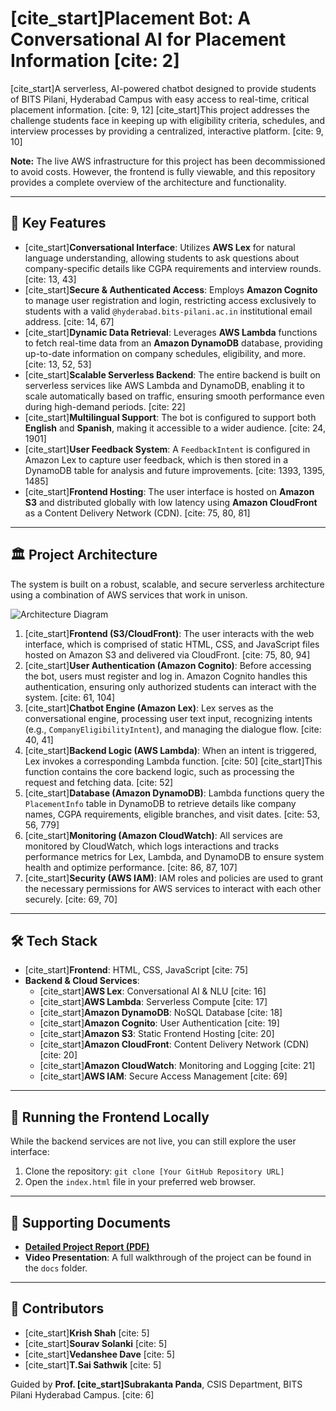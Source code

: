 # [cite_start]Placement Bot: A Conversational AI for Placement Information [cite: 2]

[cite_start]A serverless, AI-powered chatbot designed to provide students of BITS Pilani, Hyderabad Campus with easy access to real-time, critical placement information. [cite: 9, 12] [cite_start]This project addresses the challenge students face in keeping up with eligibility criteria, schedules, and interview processes by providing a centralized, interactive platform. [cite: 9, 10]

**Note:** The live AWS infrastructure for this project has been decommissioned to avoid costs. However, the frontend is fully viewable, and this repository provides a complete overview of the architecture and functionality.

---

## 🌟 Key Features

* [cite_start]**Conversational Interface**: Utilizes **AWS Lex** for natural language understanding, allowing students to ask questions about company-specific details like CGPA requirements and interview rounds. [cite: 13, 43]
* [cite_start]**Secure & Authenticated Access**: Employs **Amazon Cognito** to manage user registration and login, restricting access exclusively to students with a valid `@hyderabad.bits-pilani.ac.in` institutional email address. [cite: 14, 67]
* [cite_start]**Dynamic Data Retrieval**: Leverages **AWS Lambda** functions to fetch real-time data from an **Amazon DynamoDB** database, providing up-to-date information on company schedules, eligibility, and more. [cite: 13, 52, 53]
* [cite_start]**Scalable Serverless Backend**: The entire backend is built on serverless services like AWS Lambda and DynamoDB, enabling it to scale automatically based on traffic, ensuring smooth performance even during high-demand periods. [cite: 22]
* [cite_start]**Multilingual Support**: The bot is configured to support both **English** and **Spanish**, making it accessible to a wider audience. [cite: 24, 1901]
* [cite_start]**User Feedback System**: A `FeedbackIntent` is configured in Amazon Lex to capture user feedback, which is then stored in a DynamoDB table for analysis and future improvements. [cite: 1393, 1395, 1485]
* [cite_start]**Frontend Hosting**: The user interface is hosted on **Amazon S3** and distributed globally with low latency using **Amazon CloudFront** as a Content Delivery Network (CDN). [cite: 75, 80, 81]

---

## 🏛️ Project Architecture

The system is built on a robust, scalable, and secure serverless architecture using a combination of AWS services that work in unison.

![Architecture Diagram](docs/architecture.png)

1.  [cite_start]**Frontend (S3/CloudFront)**: The user interacts with the web interface, which is comprised of static HTML, CSS, and JavaScript files hosted on Amazon S3 and delivered via CloudFront. [cite: 75, 80, 94]
2.  [cite_start]**User Authentication (Amazon Cognito)**: Before accessing the bot, users must register and log in. Amazon Cognito handles this authentication, ensuring only authorized students can interact with the system. [cite: 61, 104]
3.  [cite_start]**Chatbot Engine (Amazon Lex)**: Lex serves as the conversational engine, processing user text input, recognizing intents (e.g., `CompanyEligibilityIntent`), and managing the dialogue flow. [cite: 40, 41]
4.  [cite_start]**Backend Logic (AWS Lambda)**: When an intent is triggered, Lex invokes a corresponding Lambda function. [cite: 50] [cite_start]This function contains the core backend logic, such as processing the request and fetching data. [cite: 52]
5.  [cite_start]**Database (Amazon DynamoDB)**: Lambda functions query the `PlacementInfo` table in DynamoDB to retrieve details like company names, CGPA requirements, eligible branches, and visit dates. [cite: 53, 56, 779]
6.  [cite_start]**Monitoring (Amazon CloudWatch)**: All services are monitored by CloudWatch, which logs interactions and tracks performance metrics for Lex, Lambda, and DynamoDB to ensure system health and optimize performance. [cite: 86, 87, 107]
7.  [cite_start]**Security (AWS IAM)**: IAM roles and policies are used to grant the necessary permissions for AWS services to interact with each other securely. [cite: 69, 70]

---

## 🛠️ Tech Stack

* [cite_start]**Frontend**: HTML, CSS, JavaScript [cite: 75]
* **Backend & Cloud Services**:
    * [cite_start]**AWS Lex**: Conversational AI & NLU [cite: 16]
    * [cite_start]**AWS Lambda**: Serverless Compute [cite: 17]
    * [cite_start]**Amazon DynamoDB**: NoSQL Database [cite: 18]
    * [cite_start]**Amazon Cognito**: User Authentication [cite: 19]
    * [cite_start]**Amazon S3**: Static Frontend Hosting [cite: 20]
    * [cite_start]**Amazon CloudFront**: Content Delivery Network (CDN) [cite: 20]
    * [cite_start]**Amazon CloudWatch**: Monitoring and Logging [cite: 21]
    * [cite_start]**AWS IAM**: Secure Access Management [cite: 69]

---

## 🚀 Running the Frontend Locally

While the backend services are not live, you can still explore the user interface:
1.  Clone the repository: `git clone [Your GitHub Repository URL]`
2.  Open the `index.html` file in your preferred web browser.

---

## 🎥 Supporting Documents

* [**Detailed Project Report (PDF)**](docs/Placement_Guidance_Chatbot.pdf)
* **Video Presentation**: A full walkthrough of the project can be found in the `docs` folder.

---

## 🤝 Contributors

* [cite_start]**Krish Shah** [cite: 5]
* [cite_start]**Sourav Solanki** [cite: 5]
* [cite_start]**Vedanshee Dave** [cite: 5]
* [cite_start]**T.Sai Sathwik** [cite: 5]

Guided by **Prof. [cite_start]Subrakanta Panda**, CSIS Department, BITS Pilani Hyderabad Campus. [cite: 6]
